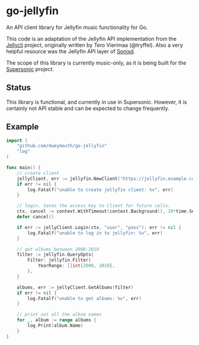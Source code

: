 # go-jellyfin

An API client library for Jellyfin music functionality for Go.

This code is an adaptation of the Jellyfin API implementation from the [Jellycli](https://github.com/tryffel/jellycli) project, originally written by Tero Vierimaa (@tryffel). Also a very helpful resource was the Jellyfin API layer of [Sonixd](https://github.com/jeffvli/sonixd).

The scope of this library is currently music-only, as it is being built for the [Supersonic](https://github.com/dweymouth/supersonic) project.

## Status

This library is functional, and currently in use in Supersonic. However, it is certainly not API stable and can be expected to change frequently.


## Example

```go
import (
    "github.com/dweymouth/go-jellyfin"
    "log"
)

func main() {
    // create client
    jellyClient, err := jellyfin.NewClient("https://jellyfin.example.com", "supersonic", "1")
    if err != nil {
        log.Fatalf("unable to create jellyfin client: %v", err)
    }

    // login. Saves the access key to Client for future calls.
    ctx, cancel := context.WithTimeout(context.Background(), 10*time.Second)
    defer cancel()

    if err := jellyClient.Login(ctx, "user", "pass"); err != nil {
        log.Fatalf("unable to log in to jellyfin: %v", err)
    }

    // get albums between 2000-2010
    filter := jellyfin.QueryOpts{
        Filter: jellyfin.Filter{
            YearRange: []int{2000, 2010},
        },
    }

    albums, err := jellyClient.GetAlbums(filter)
    if err != nil {
        log.Fatalf("unable to get albums: %v", err)
    }

    // print out all the album names
    for _, album := range albums {
        log.Print(album.Name)
    }
}

```